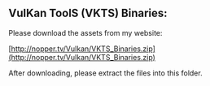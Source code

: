 VulKan ToolS (VKTS) Binaries:
-----------------------------

Please download the assets from my website:

[http://nopper.tv/Vulkan/VKTS_Binaries.zip](http://nopper.tv/Vulkan/VKTS_Binaries.zip)

After downloading, please extract the files into this folder.